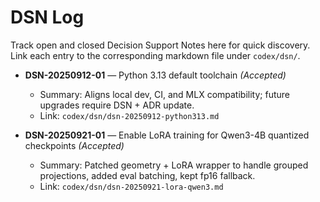 # DSN Log

Track open and closed Decision Support Notes here for quick discovery. Link each entry to the corresponding markdown file under `codex/dsn/`.

- **DSN-20250912-01** — Python 3.13 default toolchain *(Accepted)*
  - Summary: Aligns local dev, CI, and MLX compatibility; future upgrades require DSN + ADR update.
  - Link: `codex/dsn/dsn-20250912-python313.md`

- **DSN-20250921-01** — Enable LoRA training for Qwen3-4B quantized checkpoints *(Accepted)*
  - Summary: Patched geometry + LoRA wrapper to handle grouped projections, added eval batching, kept fp16 fallback.
  - Link: `codex/dsn/dsn-20250921-lora-qwen3.md`
